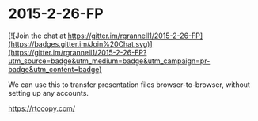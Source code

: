 # 2015-2-26-FP

[![Join the chat at https://gitter.im/rgrannell1/2015-2-26-FP](https://badges.gitter.im/Join%20Chat.svg)](https://gitter.im/rgrannell1/2015-2-26-FP?utm_source=badge&utm_medium=badge&utm_campaign=pr-badge&utm_content=badge)

We can use this to transfer presentation files browser-to-browser, without setting up any accounts.

https://rtccopy.com/


